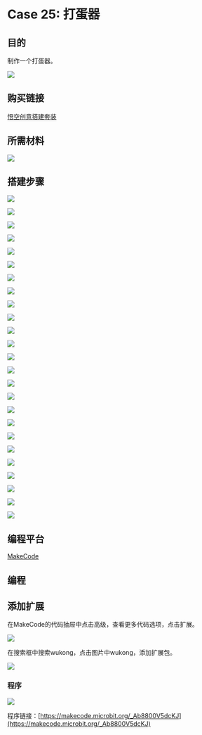 ﻿# Case 25: 打蛋器
## 目的
制作一个打蛋器。

![](https://wiki-media-ef.oss-cn-hongkong.aliyuncs.com//images/Wonder-Building-Kit-case-25-01.png)

## 购买链接

[悟空创意搭建套装](https://item.taobao.com/item.htm?id=649813731275&spm=2015.23436601.0.0)

## 所需材料

![](https://wiki-media-ef.oss-cn-hongkong.aliyuncs.com//images/Wonder-Building-Kit-step-case-25-01.png)


## 搭建步骤


![](https://wiki-media-ef.oss-cn-hongkong.aliyuncs.com//images/Wonder-Building-Kit-step-case-25-02.png)

![](https://wiki-media-ef.oss-cn-hongkong.aliyuncs.com//images/Wonder-Building-Kit-step-case-25-03.png)

![](https://wiki-media-ef.oss-cn-hongkong.aliyuncs.com//images/Wonder-Building-Kit-step-case-25-04.png)

![](https://wiki-media-ef.oss-cn-hongkong.aliyuncs.com//images/Wonder-Building-Kit-step-case-25-05.png)

![](https://wiki-media-ef.oss-cn-hongkong.aliyuncs.com//images/Wonder-Building-Kit-step-case-25-06.png)

![](https://wiki-media-ef.oss-cn-hongkong.aliyuncs.com//images/Wonder-Building-Kit-step-case-25-07.png)

![](https://wiki-media-ef.oss-cn-hongkong.aliyuncs.com//images/Wonder-Building-Kit-step-case-25-08.png)

![](https://wiki-media-ef.oss-cn-hongkong.aliyuncs.com//images/Wonder-Building-Kit-step-case-25-09.png)

![](https://wiki-media-ef.oss-cn-hongkong.aliyuncs.com//images/Wonder-Building-Kit-step-case-25-10.png)

![](https://wiki-media-ef.oss-cn-hongkong.aliyuncs.com//images/Wonder-Building-Kit-step-case-25-11.png)

![](https://wiki-media-ef.oss-cn-hongkong.aliyuncs.com//images/Wonder-Building-Kit-step-case-25-12.png)

![](https://wiki-media-ef.oss-cn-hongkong.aliyuncs.com//images/Wonder-Building-Kit-step-case-25-13.png)

![](https://wiki-media-ef.oss-cn-hongkong.aliyuncs.com//images/Wonder-Building-Kit-step-case-25-14.png)

![](https://wiki-media-ef.oss-cn-hongkong.aliyuncs.com//images/Wonder-Building-Kit-step-case-25-15.png)

![](https://wiki-media-ef.oss-cn-hongkong.aliyuncs.com//images/Wonder-Building-Kit-step-case-25-16.png)

![](https://wiki-media-ef.oss-cn-hongkong.aliyuncs.com//images/Wonder-Building-Kit-step-case-25-17.png)

![](https://wiki-media-ef.oss-cn-hongkong.aliyuncs.com//images/Wonder-Building-Kit-step-case-25-18.png)

![](https://wiki-media-ef.oss-cn-hongkong.aliyuncs.com//images/Wonder-Building-Kit-step-case-25-19.png)

![](https://wiki-media-ef.oss-cn-hongkong.aliyuncs.com//images/Wonder-Building-Kit-step-case-25-20.png)

![](https://wiki-media-ef.oss-cn-hongkong.aliyuncs.com//images/Wonder-Building-Kit-step-case-25-21.png)

![](https://wiki-media-ef.oss-cn-hongkong.aliyuncs.com//images/Wonder-Building-Kit-step-case-25-22.png)

![](https://wiki-media-ef.oss-cn-hongkong.aliyuncs.com//images/Wonder-Building-Kit-step-case-25-23.png)

![](https://wiki-media-ef.oss-cn-hongkong.aliyuncs.com//images/Wonder-Building-Kit-step-case-25-24.png)

![](https://wiki-media-ef.oss-cn-hongkong.aliyuncs.com//images/Wonder-Building-Kit-step-case-25-25.png)

![](https://wiki-media-ef.oss-cn-hongkong.aliyuncs.com//images/Wonder-Building-Kit-step-case-25-26.png)

## 编程平台

[MakeCode](https://makecode.microbit.org/)

## 编程
## 添加扩展
在MakeCode的代码抽屉中点击高级，查看更多代码选项，点击扩展。

![](https://wiki-media-ef.oss-cn-hongkong.aliyuncs.com//images/case-01-03.png)

在搜索框中搜索wukong，点击图片中wukong，添加扩展包。

![](https://wiki-media-ef.oss-cn-hongkong.aliyuncs.com//images/case-01-04.png)




### 程序

![](https://wiki-media-ef.oss-cn-hongkong.aliyuncs.com//images/Wonder-Building-Kit-case-25-04.png)

程序链接：[https://makecode.microbit.org/_Ab8800V5dcKJ](https://makecode.microbit.org/_Ab8800V5dcKJ)
